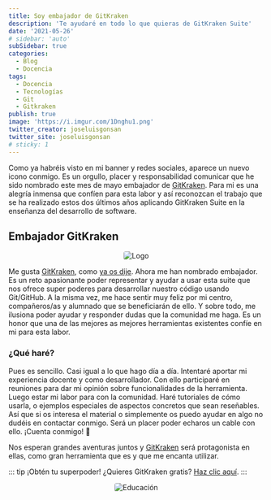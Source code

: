```yaml
---
title: Soy embajador de GitKraken 
description: 'Te ayudaré en todo lo que quieras de GitKraken Suite'
date: '2021-05-26'
# sidebar: 'auto'
subSidebar: true
categories:
  - Blog
  - Docencia
tags:
  - Docencia
  - Tecnologías
  - Git
  - Gitkraken
publish: true
image: 'https://i.imgur.com/1Dnghu1.png'
twitter_creator: joseluisgonsan
twitter_site: joseluisgonsan
# sticky: 1
---
```

Como ya habréis visto en mi banner y redes sociales, aparece un nuevo icono conmigo. Es un orgullo, placer y responsabilidad comunicar que he sido nombrado este mes de mayo embajador de [GitKraken](https://www.gitkraken.com/invite/wdJ7HntT). Para mi es una alegría inmensa que confíen para esta labor y así reconozcan el trabajo que se ha realizado estos dos últimos años aplicando GitKraken Suite en la enseñanza del desarrollo de software. 

<!-- more -->

## Embajador GitKraken
<p style="text-align:center;"><img loading="lazy" style="border-radius: 0.25rem;" src="https://i.imgur.com/XKIknr7.gif" alt="Logo"></p>

Me gusta [GitKraken](https://www.gitkraken.com/invite/wdJ7HntT), como [ya os dije](https://joseluisgs.github.io/blog/2021-05-20-gitkraken-superpoder-git.html). Ahora me han nombrado embajador. Es un reto apasionante poder representar y ayudar a usar esta suite que nos ofrece super poderes para desarrollar nuestro código usando Git/GitHub. A la misma vez, me hace sentir muy feliz por mi centro, compañeros/as y alumnado que se beneficiarán de ello. Y sobre todo, me ilusiona poder ayudar y responder dudas que la comunidad me haga. Es un honor que una de las mejores as mejores herramientas existentes confíe en mi para esta labor.

### ¿Qué haré? 
Pues es sencillo. Casi igual a lo que hago día a día. Intentaré aportar mi experiencia docente y como desarrollador. Con ello participaré en reuniones para dar mi opinión sobre funcionalidades de la herramienta. Luego estar mi labor para con la comunidad. Haré tutoriales de cómo usarla, o ejemplos especiales de aspectos concretos que sean reseñables. Así que si os interesa el material o simplemente os puedo ayudar en algo no dudéis en contactar conmigo. Será un placer poder echaros un cable con ello. ¡Cuenta conmigo! 💪

Nos esperan grandes aventuras juntos y [GitKraken](https://www.gitkraken.com/invite/wdJ7HntT) será protagonista en ellas, como gran herramienta que es y que me encanta utilizar.

::: tip ¡Obtén tu superpoder!
¿Quieres GitKraken gratis? [Haz clic aquí](https://www.gitkraken.com/invite/wdJ7HntT).
:::

<p style="text-align:center;">
  <img loading="lazy" style="border-radius: 0.25rem;" 
    src="https://i.imgur.com/sTDaBTu.png" alt="Educación"
  />
</p>


